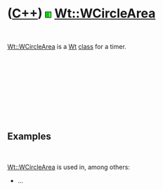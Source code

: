 



 

 

 

 

 

([C++](Cpp.md)) ![Wt](PicWt.png) [Wt::WCircleArea](CppWCircleArea.md)
=======================================================================

 

[Wt::WCircleArea](CppWCircleArea.md) is a [Wt](CppWt.md)
[class](CppClass.md) for a timer.

 

 

 

 

 

Examples
--------

 

[Wt::WCircleArea](CppWCircleArea.md) is used in, among others:

-   ...

 

 

 

 

 





 



